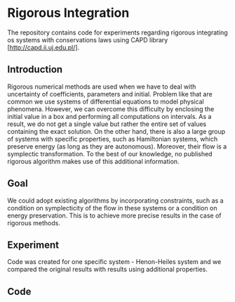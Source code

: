 # Rigorous Integration
The repository contains code for experiments regarding rigorous integrating os systems with conservations laws using CAPD library [http://capd.ii.uj.edu.pl/].

## Introduction
Rigorous numerical methods are used when we have to deal with uncertainty of coefficients, parameters and initial. Problem like that are common we use systems of differential equations to model physical phenomena. However, we can overcome this difficulty by enclosing the initial value in a box and performing all computations on intervals. As a result, we do not get a single value but rather the entire set of values containing the exact solution.
On the other hand, there is also a large group of systems with specific properties, such as Hamiltonian systems, which preserve energy (as long as they are autonomous). Moreover, their flow is a symplectic transformation. To the best of our knowledge, no published rigorous algorithm makes use of this additional information.

## Goal
We could adopt existing algorithms by incorporating constraints, such as a condition on symplecticity of the flow in these systems or a condition on energy preservation. This is to achieve more precise results in the case of rigorous methods.

## Experiment
Code was created for one specific system - Henon-Heiles system and we compared the original results with results using additional properties.

## Code

